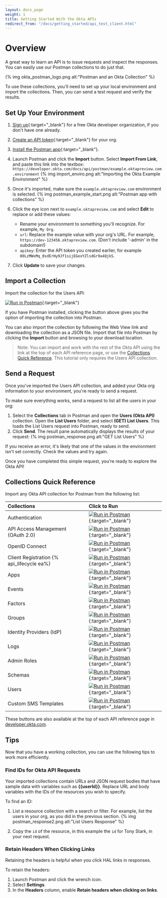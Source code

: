 ```yaml
---
layout: docs_page
weight: 1
title: Getting Started With the Okta APIs
redirect_from: "/docs/getting_started/api_test_client.html"
---
```


# Overview

A great way to learn an API is to issue requests and inspect the responses. You can easily use our Postman collections to do just that.

{% img okta_postman_logo.png alt:"Postman and an Okta Collection" %}

To use these collections, you'll need to set up your local environment and import the collections. Then, you can send a test request and verify the results.

## Set Up Your Environment

1. [Sign up](https://www.okta.com/developer/signup/){:target="_blank"} for a free Okta developer organization, if you don't have one already.
1. [Create an API token](getting_a_token.html){:target="_blank"} for your org.
1. [Install the Postman app](https://www.getpostman.com/apps){:target="_blank"}.
1. Launch Postman and click the **Import** button. Select **Import From Link**, and paste this link into the textbox: `https://developer.okta.com/docs/api/postman/example.oktapreview.com.environment`
    {% img import_enviro.png alt:"Importing the Okta Example Environment" %}

1. Once it's imported, make sure the `example.oktapreview.com` environment is selected.
    {% img postman_example_start.png alt:"Postman app with collections" %}

1. Click the eye icon next to `example.oktapreview.com` and select **Edit** to replace or add these values:
    * Rename your environment to something you'll recognize. For example, `My Org`.
    * `url`: Replace the example value with your org's URL. For example, `https://dev-123456.oktapreview.com`. (Don't include '-admin' in the subdomain!)
    * `apikey`: Enter the API token you created earlier, for example `00LzMWxMq_0sdErHy9Jf1sijEGexYZlsdGr9a4QjkS`.

1. Click **Update** to save your changes.

## Import a Collection

Import the collection for the Users API:

[![Run in Postman](https://run.pstmn.io/button.svg)](https://app.getpostman.com/run-collection/1755573c5cf5fbf7968b){:target="_blank"}

If you have Postman installed, clicking the button above gives you the option of importing the collection into Postman.

You can also import the collection by following the Web View link and downloading the collection as a JSON file. Import that file into Postman by clicking the **Import** button and browsing to your download location.

> Note: You can import and work with the rest of the Okta API using the link at the top of each API reference page,
or use the [Collections Quick Reference](#collections-quick-reference). This tutorial only requires the Users API collection.

## Send a Request

Once you've imported the Users API collection, and added your Okta org information to your environment, you're ready to send a request.

To make sure everything works, send a request to list all the users in your org:

1. Select the **Collections** tab in Postman and open the **Users (Okta API)** collection. Open the **List Users** folder, and select **(GET) List Users**. This loads the List Users request into Postman, ready to send.
1. Click **Send**. The result pane automatically displays the results of your request:
    {% img postman_response.png alt:"GET List Users" %}

If you receive an error, it's likely that one of the values in the environment isn't set correctly. Check the values and try again.

Once you have completed this simple request, you're ready to explore the Okta API!

## Collections Quick Reference

Import any Okta API collection for Postman from the following list:

| Collections                               | Click to Run                                                                                                                            |
|:------------------------------------------|:----------------------------------------------------------------------------------------------------------------------------------------|
| Authentication                            |   [![Run in Postman](https://run.pstmn.io/button.svg)](https://app.getpostman.com/run-collection/f9684487e584101f25a3){:target="_blank"} |
| API Access Management (OAuth 2.0)         |   [![Run in Postman](https://run.pstmn.io/button.svg)](https://app.getpostman.com/run-collection/e4d286b1af2294bb14a0){:target="_blank"} |
| OpenID Connect                            |   [![Run in Postman](https://run.pstmn.io/button.svg)](https://app.getpostman.com/run-collection/fd92d7c1ab0fbfdecab2){:target="_blank"} |
| Client Registration {% api_lifecycle ea%} |   [![Run in Postman](https://run.pstmn.io/button.svg)](https://app.getpostman.com/run-collection/291ba43cde74844dd4a7){:target="_blank"} |
| Apps                                      |   [![Run in Postman](https://run.pstmn.io/button.svg)](https://app.getpostman.com/run-collection/4857222012c11cf5e8cd){:target="_blank"} |
| Events                                    |   [![Run in Postman](https://run.pstmn.io/button.svg)](https://app.getpostman.com/run-collection/f990a71f061a7a16d0bf){:target="_blank"} |
| Factors                                   |   [![Run in Postman](https://run.pstmn.io/button.svg)](https://app.getpostman.com/run-collection/e07dd59803f9eae8add7){:target="_blank"} |
| Groups                                    |   [![Run in Postman](https://run.pstmn.io/button.svg)](https://app.getpostman.com/run-collection/0bb414f9594ed93672a0){:target="_blank"} |
| Identity Providers (IdP)                  |   [![Run in Postman](https://run.pstmn.io/button.svg)](https://app.getpostman.com/run-collection/e67463599312db1413cb){:target="_blank"} |
| Logs                                      |   [![Run in Postman](https://run.pstmn.io/button.svg)](https://app.getpostman.com/run-collection/9cfb0dd661a5432a77c6){:target="_blank"} |
| Admin Roles                               |   [![Run in Postman](https://run.pstmn.io/button.svg)](https://app.getpostman.com/run-collection/5f91aaea133fe6c9cb8b){:target="_blank"} |
| Schemas                                   |   [![Run in Postman](https://run.pstmn.io/button.svg)](https://app.getpostman.com/run-collection/443242e60287fb4b8d6d){:target="_blank"} |
| Users                                     |   [![Run in Postman](https://run.pstmn.io/button.svg)](https://app.getpostman.com/run-collection/1755573c5cf5fbf7968b){:target="_blank"} |
| Custom SMS Templates                      |   [![Run in Postman](https://run.pstmn.io/button.svg)](https://app.getpostman.com/run-collection/d71f7946d8d56ccdaa06){:target="_blank"} |

These buttons are also available at the top of each API reference page in [developer.okta.com](/docs/api/resources/apps.html).

## Tips

Now that you have a working collection, you can use the following tips to work more efficiently.

### Find IDs for Okta API Requests

Your imported collections contain URLs and JSON request bodies that have sample data with variables such as **\{\{userId\}\}**.
Replace URL and body variables with the IDs of the resources you wish to specify.

To find an ID:

1. List a resource collection with a search or filter. For example, list the users in your org, as you did in the previous section.
    {% img postman_response2.png alt:"List Users Response" %}

2. Copy the `id` of the resource, in this example the `id` for Tony Stark, in your next request.

### Retain Headers When Clicking Links

Retaining the headers is helpful when you click HAL links in responses.

To retain the headers:

1. Launch Postman and click the wrench icon.
2. Select **Settings**.
3. In the **Headers** column, enable **Retain headers when clicking on links**.
